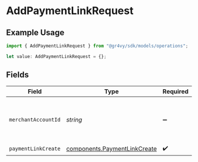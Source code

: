 # AddPaymentLinkRequest

## Example Usage

```typescript
import { AddPaymentLinkRequest } from "@gr4vy/sdk/models/operations";

let value: AddPaymentLinkRequest = {};
```

## Fields

| Field                                                                        | Type                                                                         | Required                                                                     | Description                                                                  |
| ---------------------------------------------------------------------------- | ---------------------------------------------------------------------------- | ---------------------------------------------------------------------------- | ---------------------------------------------------------------------------- |
| `merchantAccountId`                                                          | *string*                                                                     | :heavy_minus_sign:                                                           | The ID of the merchant account to use for this request.                      |
| `paymentLinkCreate`                                                          | [components.PaymentLinkCreate](../../models/components/paymentlinkcreate.md) | :heavy_check_mark:                                                           | N/A                                                                          |